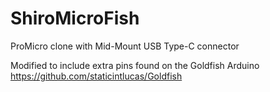 # ShiroMicroFish
ProMicro clone with Mid-Mount USB Type-C connector

Modified to include extra pins found on the Goldfish Arduino
https://github.com/staticintlucas/Goldfish
